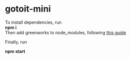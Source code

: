 # gotoit-mini

To install dependencies, run
<br />
<b>npm i</b>
<br />
Then add greenworks to node_modules, following <a href="https://github.com/greenheartgames/greenworks/blob/master/docs/build-instructions-electron.md">this guide</a>
<p>Finally, run</p>
<b>npm start</b>
